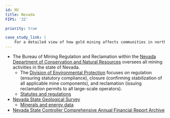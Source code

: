 ```yaml
---
id: NV
title: Nevada
FIPS: '32'

priority: true

case_study_link: |
    For a detailed view of how gold mining affects communities in northern Nevada, read the [case study on Elko and Eureka Counties](/case-studies/elko-eureka/) or the [case study on Humboldt and Lander Counties](/case-studies/humboldt-lander/).
---
```

* The Bureau of Mining Regulation and Reclamation within the [Nevada Department of Conservation and Natural Resources](http://dcnr.nv.gov/) oversees all mining activities in the state of Nevada.
  - The [Division of Environmental Protection](http://ndep.nv.gov/BMRR/index.htm) focuses on regulation (ensuring statutory compliance), closure (confirming stabilization of all applicable mine components), and reclamation (issuing reclamation permits to all large-scale operators).
  - [Statutes and regulations](http://ndep.nv.gov/BMRR/regs.htm)
* [Nevada State Geological Survey](http://www.nbmg.unr.edu/index.html)
  - [Minerals and energy data](http://www.nbmg.unr.edu/Minerals&Energy/index.html)
* [Nevada State Controller Comprehensive Annual Financial Report Archive](http://controller.nv.gov/FinancialReports/CAFR_Download_Page.html)
